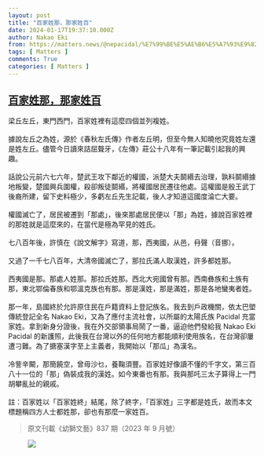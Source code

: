 ```yaml
---
layout: post
title: "百家姓那，那家姓百"
date: 2024-01-17T19:37:10.000Z
author: Nakao Eki
from: https://matters.news/@nepacidal/%E7%99%BE%E5%AE%B6%E5%A7%93%E9%82%A3-%E9%82%A3%E5%AE%B6%E5%A7%93%E7%99%BE-bafybeia4sppivjio77oemsfdy6g2ut44hgws6tuqg2lrao7ccxg367r2xm
tags: [ Matters ]
comments: True
categories: [ Matters ]
---
```

<!--1705520230000-->
[百家姓那，那家姓百](https://matters.news/@nepacidal/%E7%99%BE%E5%AE%B6%E5%A7%93%E9%82%A3-%E9%82%A3%E5%AE%B6%E5%A7%93%E7%99%BE-bafybeia4sppivjio77oemsfdy6g2ut44hgws6tuqg2lrao7ccxg367r2xm)
------

<div>
<p>梁丘左丘，東門西門，百家姓裡有這麼四個並列複姓。<br class="smart"><br class="smart">據說左丘之為姓，源於《春秋左氏傳》作者左丘明，但至今無人知曉他究竟姓左還是姓左丘。儘管今日讀來詰屈聱牙，《左傳》莊公十八年有一筆記載引起我的興趣。<br class="smart"><br class="smart">話說公元前六七六年，楚武王攻下鄰近的權國，派楚大夫鬬緡去治理，孰料鬬緡據地叛變，楚國興兵圍權，殺卻叛徒鬬緡，將權國居民遷往他處。這權國是殷王武丁後裔所建，留下史料極少，多虧左丘先生記載，後人才知道這國度淪亡大要。<br class="smart"><br class="smart">權國滅亡了，居民被遷到「那處」，後來那處居民便以「那」為姓，據說百家姓裡的那姓就是這麼來的，在當代是極為罕見的姓氏。<br class="smart"><br class="smart">七八百年後，許慎在《說文解字》寫道，那，西夷國，从邑，冄聲（音挪）。<br class="smart"><br class="smart">又過了一千七八百年，大清帝國滅亡了，那拉氏滿人取漢姓，許多都姓那。<br class="smart"><br class="smart">西夷國是那。那處人姓那。那拉氏姓那。西北大宛國曾有那。西南彝族和土族有那，東北鄂倫春族和鄂溫克族也有那。那是漢姓，那是滿姓，那是各地蠻夷者姓。<br class="smart"><br class="smart">那一年，島國終於允許原住民在戶籍資料上登記族名。我去到戶政機關，依太巴塱傳統登記全名 Nakao Eki，又為了應付主流社會，以所屬的太陽氏族 Pacidal 充當家姓。拿到新身分證後，我在外交部領事局鬧了一番，逼迫他們發給我 Nakao Eki Pacidal 的新護照，此後我在台灣以外的任何地方都能順利使用族名，在台灣卻屢遭刁難。為了搪塞漢字至上主義者，我開始以「那瓜」為漢名。<br class="smart"><br class="smart">冷訾辛闞，那簡饒空，曾毋沙乜，養鞠須豐。百家姓好像讀不懂的千字文，第三百八十一位的「那」偽裝成我的漢姓。如今東番也有那。我與那吒三太子算得上一門胡攀亂扯的親戚。<br class="smart"><br class="smart">註：百家姓以「百家姓終」結尾，除了終字，「百家姓」三字都是姓氏，故而本文標題稱四方人士都姓那，卻也有那麼一家姓百。<br class="smart"></p><blockquote><p>原文刊載《幼獅文藝》837 期（2023 年 9 月號）</p></blockquote><figure class="image"><img src="https://imagedelivery.net/kDRCweMmqLnTPNlbum-pYA/prod/embed/7215ff99-90a3-4841-8904-5b9e284266a3.jpeg/public" referrerpolicy="no-referrer"><figcaption></figcaption></figure><p></p>
</div>
